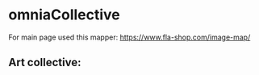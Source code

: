 # omniaCollective

For main page used this mapper:  https://www.fla-shop.com/image-map/

## Art collective: 

